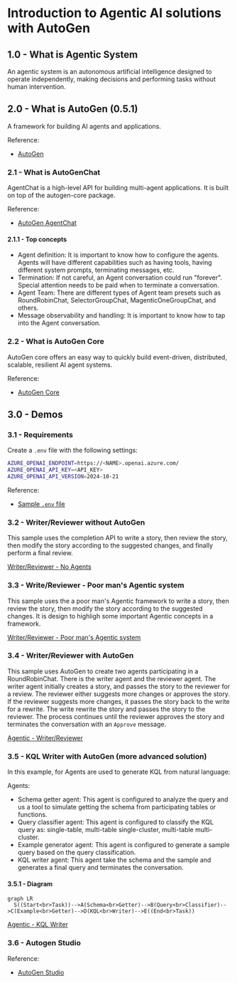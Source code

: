 # Introduction to Agentic AI solutions with AutoGen

## 1.0 - What is Agentic System

An agentic system is an autonomous artificial intelligence designed to operate independently, making decisions and performing tasks without human intervention.


## 2.0 - What is AutoGen (0.5.1)

A framework for building AI agents and applications.

Reference:
- [AutoGen](https://microsoft.github.io/autogen/stable/index.html)

### 2.1 - What is AutoGenChat

AgentChat is a high-level API for building multi-agent applications. It is built on top of the autogen-core package. 

Reference:
- [AutoGen AgentChat](https://microsoft.github.io/autogen/stable/user-guide/agentchat-user-guide/index.html)

#### 2.1.1 - Top concepts

- Agent definition: It is important to know how to configure the agents. Agents will have different capabilities such as having tools, having different system prompts, terminating messages, etc.
- Termination: If not careful, an Agent conversation could run "forever". Special attention needs to be paid when to terminate a conversation.
- Agent Team: There are different types of Agent team presets such as RoundRobinChat, SelectorGroupChat, MagenticOneGroupChat, and others.
- Message observability and handling: It is important to know how to tap into the Agent conversation.

### 2.2 - What is AutoGen Core

AutoGen core offers an easy way to quickly build event-driven, distributed, scalable, resilient AI agent systems.

Reference:
- [AutoGen Core](https://microsoft.github.io/autogen/stable/user-guide/core-user-guide/index.html)

## 3.0 - Demos

### 3.1 - Requirements

Create a `.env` file with the following settings:

```bash
AZURE_OPENAI_ENDPOINT=https://<NAME>.openai.azure.com/
AZURE_OPENAI_API_KEY=<API_KEY>
AZURE_OPENAI_API_VERSION=2024-10-21
```

Reference:
- [Sample `.env` file](https://github.com/msalemor/agentic-intro-autogen/blob/main/.env-sample)

### 3.2 - Writer/Reviewer without AutoGen

This sample uses the completion API to write a story, then review the story, then modify the story according to the suggested changes, and finally perform a final review.

[Writer/Reviewer - No Agents](https://github.com/msalemor/agentic-intro-autogen/blob/main/demos/writer-reviewer.py)

### 3.3 - Write/Reviewer - Poor man's Agentic system

This sample uses the a poor man's Agentic framework to write a story, then review the story, then modify the story according to the suggested changes. It is design to highligh some important Agentic concepts in a framework.

[Writer/Reviewer - Poor man's Agentic system](https://github.com/msalemor/agentic-intro-autogen/blob/main/demos/writer-reviewer-poor.py)

### 3.4 - Writer/Reviewer with AutoGen

This sample uses AutoGen to create two agents participating in a RoundRobinChat. There is the writer agent and the reviewer agent. The writer agent initially creates a story, and passes the story to the reviewer for a review. The reviewer either suggests more changes or approves the story. If the reviewer suggests more changes, it passes the story back to the write for a rewrite. The write rewrite the story and passes the story to the reviewer. The process continues until the reviewer approves the story and terminates the conversation with an `Approve` message.

[Agentic - Writer/Reviewer](https://github.com/msalemor/agentic-intro-autogen/blob/main/demos/writer-reviewer-agents.py)

### 3.5 - KQL Writer with AutoGen (more advanced solution)

In this example, for Agents are used to generate KQL from natural language:

Agents:
- Schema getter agent: This agent is configured to analyze the query and us a tool to simulate getting the schema from participating tables or functions.
- Query classifier agent: This agent is configured to classify the KQL query as: single-table, multi-table single-cluster, multi-table multi-cluster.
- Example generator agent: This agent is configured to generate a sample query based on the query classification.
- KQL writer agent: This agent take the schema and the sample and generates a final query and terminates the conversation.

#### 3.5.1 - Diagram

```mermaid
graph LR
  S((Start<br>Task))-->A(Schema<br>Getter)-->B(Query<br>Classifier)-->C(Example<br>Getter)-->D(KQL<br>Writer)-->E((End<br>Task))
```

[Agentic - KQL Writer](https://github.com/msalemor/agentic-intro-autogen/blob/main/demos/kql-write-agents.py)

### 3.6 - Autogen Studio

Reference:
- [AutoGen Studio](https://microsoft.github.io/autogen/stable/user-guide/autogenstudio-user-guide/index.html)
